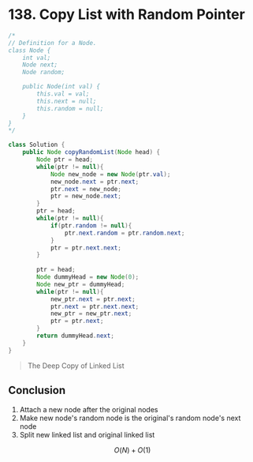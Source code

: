 # 138. Copy List with Random Pointer

```java
/*
// Definition for a Node.
class Node {
    int val;
    Node next;
    Node random;

    public Node(int val) {
        this.val = val;
        this.next = null;
        this.random = null;
    }
}
*/

class Solution {
    public Node copyRandomList(Node head) {
        Node ptr = head;
        while(ptr != null){
            Node new_node = new Node(ptr.val);
            new_node.next = ptr.next;
            ptr.next = new_node;
            ptr = new_node.next;
        }
        ptr = head;
        while(ptr != null){
            if(ptr.random != null){
                ptr.next.random = ptr.random.next;
            }
            ptr = ptr.next.next;
        }
        
        ptr = head;
        Node dummyHead = new Node(0);
        Node new_ptr = dummyHead;
        while(ptr != null){
            new_ptr.next = ptr.next;
            ptr.next = ptr.next.next;
            new_ptr = new_ptr.next;
            ptr = ptr.next;
        }
        return dummyHead.next;
    }
}
```

> The Deep Copy of Linked List

## Conclusion

1. Attach a new node after the original nodes
2. Make new node's random node is the original's random node's next node
3. Split new linked list and original linked list

$$
O(N)+O(1)
$$

